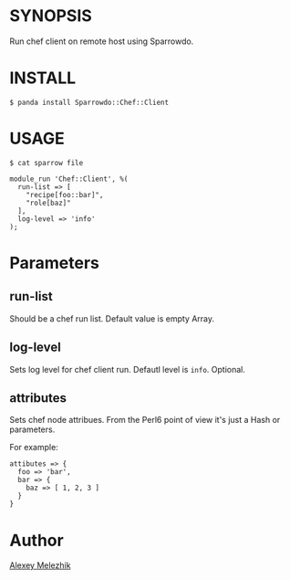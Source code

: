 # SYNOPSIS

Run chef client on remote host using Sparrowdo.

# INSTALL

    $ panda install Sparrowdo::Chef::Client

# USAGE

    $ cat sparrow file

    module_run 'Chef::Client', %(
      run-list => [
        "recipe[foo::bar]",
        "role[baz]"
      ],
      log-level => 'info'
    );
    

# Parameters

## run-list

Should be a chef run list. Default value is empty Array.

## log-level

Sets log level for chef client run. Defautl level is `info`. Optional.
  
## attributes

Sets chef node attribues. From the Perl6 point of view it's just a Hash or parameters. 

For example:

    attibutes => {
      foo => 'bar',
      bar => {
        baz => [ 1, 2, 3 ]
      }
    }


# Author

[Alexey Melezhik](melezhik@gmail.com)
